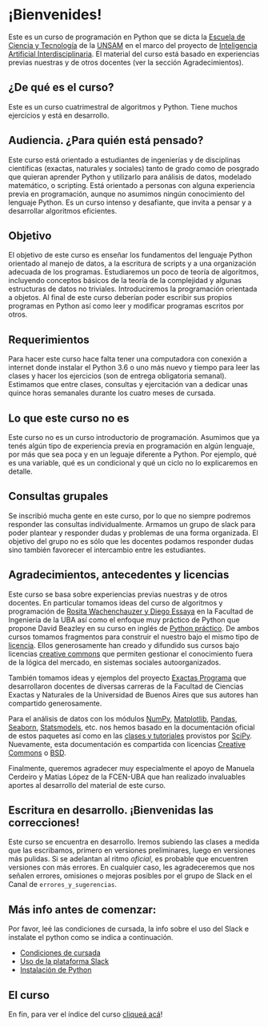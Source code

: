 # ¡Bienvenides!

Este es un curso de programación en Python que se dicta la [Escuela de Ciencia y Tecnología](http://www.unsam.edu.ar/escuelas/ciencia/) de la [UNSAM](https://www.unsam.edu.ar/) en el marco del proyecto de [Inteligencia Artificial Interdisciplinaria](http://noticias.unsam.edu.ar/2019/09/16/la-unsam-piensa-la-inteligencia-artificial-interdisciplinaria/). El material del curso está basado en experiencias previas nuestras y de otros docentes (ver la sección Agradecimientos).

## ¿De qué es el curso?

Este es un curso cuatrimestral de algoritmos y Python. Tiene muchos ejercicios y está en desarrollo.

## Audiencia. ¿Para quién está pensado?

Este curso está orientado a estudiantes de ingenierías y de disciplinas científicas (exactas, naturales y sociales) tanto de grado como de posgrado que quieran aprender Python y utilizarlo para análisis de datos, modelado matemático, o scripting. Está orientado a personas con alguna experiencia previa en programación, aunque no asumimos ningún conocimiento del lenguaje Python. Es un curso intenso y desafiante, que invita a pensar y a desarrollar algoritmos eficientes.

## Objetivo

El objetivo de este curso es enseñar los fundamentos del lenguaje Python orientado al manejo de datos, a la escritura de scripts y a una organización adecuada de los programas. Estudiaremos un poco de teoría de algoritmos, incluyendo conceptos básicos de la teoría de la complejidad y algunas estructuras de datos no triviales. Introduciremos la programación orientada a objetos. Al final de este curso deberían poder escribir sus propios programas en Python así como leer y modificar programas escritos por otros.

## Requerimientos

Para hacer este curso hace falta tener una computadora con conexión a internet donde instalar el Python 3.6 o uno más nuevo y tiempo para leer las clases y hacer los ejercicios (son de entrega obligatoria semanal). Estimamos que entre clases, consultas y ejercitación van a dedicar unas quince horas semanales durante los cuatro meses de cursada. 

## Lo que este curso no es

Este curso no es un curso introductorio de programación. Asumimos que ya tenés algún tipo de experiencia previa en programación en algún lenguaje, por más que sea poca y en un leguaje diferente a Python. Por ejemplo, qué es una variable, qué es un condicional y qué un ciclo no lo explicaremos en detalle.

## Consultas grupales

Se inscribió mucha gente en este curso, por lo que no siempre podremos responder las consultas individualmente. Armamos un grupo de slack para poder plantear y responder dudas y problemas de una forma organizada. El objetivo del grupo no es sólo que les docentes podamos responder dudas sino también favorecer el intercambio entre les estudiantes.

## Agradecimientos, antecedentes y licencias

Este curso se basa sobre experiencias previas nuestras y de otros docentes. En particular tomamos ideas del curso de algoritmos y programación de [Rosita Wachenchauzer y Diego Essaya](https://algoritmos1rw.ddns.net/) en la Facultad de Ingeniería de la UBA así como el enfoque muy práctico de Python que propone David Beazley en su curso en inglés de [Python práctico](https://github.com/dabeaz-course/practical-python). De ambos cursos tomamos fragmentos para construir el nuestro bajo el mismo tipo de [licencia](./LICENSE.md). Ellos generosamente han creado y difundido sus cursos bajo licencias [creative commons](http://www.creativecommons.org.ar/) que permiten gestionar el conocimiento fuera de la lógica del mercado, en sistemas sociales autoorganizados.

También tomamos ideas y ejemplos del proyecto [Exactas Programa](http://exactasprograma.exactas.uba.ar/) que desarrollaron docentes de diversas carreras de la Facultad de Ciencias Exactas y Naturales de la Universidad de Buenos Aires que sus autores han compartido generosamente. 

Para el análisis de datos con los módulos [NumPy](https://numpy.org/doc/), [Matplotlib](https://matplotlib.org/contents.html), [Pandas](https://pandas.pydata.org/pandas-docs/stable/), [Seaborn](http://seaborn.pydata.org/), [Statsmodels](https://www.statsmodels.org/stable/user-guide.html), etc. nos hemos basado en la documentación oficial de estos paquetes así como en las [clases y tutoriales](https://scipy-lectures.org/index.html) provistos por [SciPy](https://www.scipy.org/). Nuevamente, esta documentación es compartida con licencias [Creative Commons](https://es.wikipedia.org/wiki/Licencias_Creative_Commons) o [BSD](https://es.wikipedia.org/wiki/Licencia_BSD).

Finalmente, queremos agradecer muy especialmente el apoyo de Manuela Cerdeiro y Matias López de la FCEN-UBA que han realizado invaluables aportes al desarrollo del material de este curso.

## Escritura en desarrollo. ¡Bienvenidas las correcciones!
Este curso se encuentra en desarrollo. Iremos subiendo las clases a medida que las escribamos, primero en versiones preliminares, luego en versiones más pulidas. Si se adelantan al ritmo *oficial*, es probable que encuentren versiones con más errores. En cualquier caso, les agradeceremos que nos señalen errores, omisiones o mejoras posibles por el grupo de Slack en el Canal de `errores_y_sugerencias`.

## Más info antes de comenzar:
Por favor, leé las condiciones de cursada, la info sobre el uso del Slack e instalate el python como se indica a continuación.
* [Condiciones de cursada](./Cursada.md#condiciones-de-cursada)
* [Uso de la plataforma Slack](https://github.com/python-unsam/Programacion_en_Python_UNSAM/blob/master/Notas/Slack.md#grupo-de-slack---informaci%C3%B3n-y-consultas)
* [Instalación de Python](./Instalacion.md#instalación-del-software-y-organización-interna-del-curso)

## El curso
En fin, para ver el índice del curso [cliqueá acá](./Contenidos.md#curso-de-programación-en-python)!
